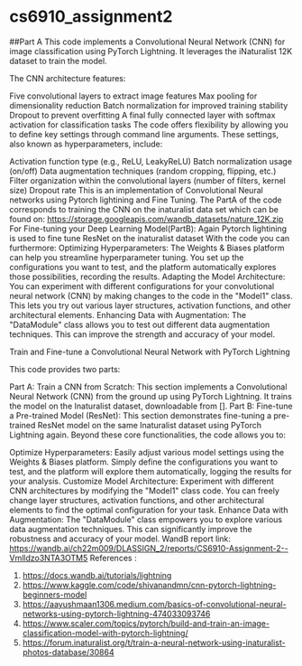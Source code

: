 # cs6910_assignment2
##Part A
This code implements a Convolutional Neural Network (CNN) for image classification using PyTorch Lightning. It leverages the iNaturalist 12K dataset to train the model.

The CNN architecture features:

Five convolutional layers to extract image features
Max pooling for dimensionality reduction
Batch normalization for improved training stability
Dropout to prevent overfitting
A final fully connected layer with softmax activation for classification tasks
The code offers flexibility by allowing you to define key settings through command line arguments. These settings, also known as hyperparameters, include:

Activation function type (e.g., ReLU, LeakyReLU)
Batch normalization usage (on/off)
Data augmentation techniques (random cropping, flipping, etc.)
Filter organization within the convolutional layers (number of filters, kernel size)
Dropout rate
This is an implementation of Convolutional Neural networks using Pytorch lightining and Fine Tuning.
The PartA of the code corresponds to training the CNN on the inaturalist data set which can be found on:
https://storage.googleapis.com/wandb_datasets/nature_12K.zip
For Fine-tuning your Deep Learning Model(PartB):
Again Pytorch lightining is used to fine tune ResNet on the inaturalist dataset
With the code you can furthermore:
Optimizing Hyperparameters: The Weights & Biases platform can help you streamline hyperparameter tuning. You set up the configurations you want to test, and the platform automatically explores those possibilities, recording the results.
Adapting the Model Architecture: You can experiment with different configurations for your convolutional neural network (CNN) by making changes to the code in the "Model1" class. This lets you try out various layer structures, activation functions, and other architectural elements.
Enhancing Data with Augmentation: The "DataModule" class allows you to test out different data augmentation techniques. This can improve the strength and accuracy of your model.




Train and Fine-tune a Convolutional Neural Network with PyTorch Lightning

This code provides two parts:

Part A: Train a CNN from Scratch: This section implements a Convolutional Neural Network (CNN) from the ground up using PyTorch Lightning. It trains the model on the Inaturalist dataset, downloadable from [].
Part B: Fine-tune a Pre-trained Model (ResNet): This section demonstrates fine-tuning a pre-trained ResNet model on the same Inaturalist dataset using PyTorch Lightning again.
Beyond these core functionalities, the code allows you to:

Optimize Hyperparameters: Easily adjust various model settings using the Weights & Biases platform. Simply define the configurations you want to test, and the platform will explore them automatically, logging the results for your analysis.
Customize Model Architecture: Experiment with different CNN architectures by modifying the "Model1" class code. You can freely change layer structures, activation functions, and other architectural elements to find the optimal configuration for your task.
Enhance Data with Augmentation: The "DataModule" class empowers you to explore various data augmentation techniques. This can significantly improve the robustness and accuracy of your model.
WandB report link:
https://wandb.ai/ch22m009/DLASSIGN_2/reports/CS6910-Assignment-2--Vmlldzo3NTA3OTM5
References :
1) https://docs.wandb.ai/tutorials/lightning
2) https://www.kaggle.com/code/shivanandmn/cnn-pytorch-lightning-beginners-model
3) https://aayushmaan1306.medium.com/basics-of-convolutional-neural-networks-using-pytorch-lightning-474033093746
4) https://www.scaler.com/topics/pytorch/build-and-train-an-image-classification-model-with-pytorch-lightning/
5) https://forum.inaturalist.org/t/train-a-neural-network-using-inaturalist-photos-database/30864
